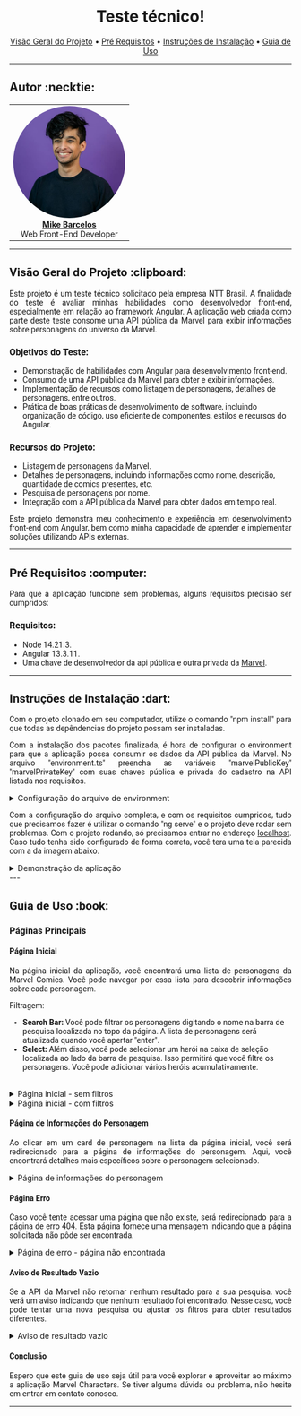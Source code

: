 <html>
<body>
  
 <h1 align="center"> Teste técnico!</h1>
  
  <p align="center">
 <a href="#-visão-geral-do-projeto-clipboard"> Visão Geral do Projeto</a> •
 <a href="#-pré-requisitos-computer">Pré Requisitos</a> •
 <a href="#-instruções-de-instalação-dart">Instruções de Instalação</a> •
 <a href="#-guia-de-uso-book">Guia de Uso</a>
</p>
  
  ---
  
  <h2> Autor :necktie: </h2>
  <table align="center">
   <tr>
    <td align="center"><a href="https://www.linkedin.com/in/mike-barcelos-b4648016a/"><img style="border-radius: 50%;" src="https://github.com/GabrielSG20/API4Sem2021/blob/documentation/images/MikeBarcelos.jfif" width="200px;" alt=""/><br/><b>Mike Barcelos</b></a>
      <br/>
      Web Front-End Developer
     </td>
   </tr>
  </table>

 ---
  
  <h2 style="font-family:roboto;"> Visão Geral do Projeto :clipboard:</h2>
  
  <p align="justify" style="font-family:roboto;"> Este projeto é um teste técnico solicitado pela empresa NTT Brasil. A finalidade do teste é avaliar minhas habilidades como desenvolvedor front-end, especialmente em relação ao framework Angular. A aplicação web criada como parte deste teste consome uma API pública da Marvel para exibir informações sobre personagens do universo da Marvel.</p>
  <h3 style="font-family:roboto;"> Objetivos do Teste:</h3>
  <ul>
    <li style="font-family:roboto;">Demonstração de habilidades com Angular para desenvolvimento front-end.</li>
    <li style="font-family:roboto;">Consumo de uma API pública da Marvel para obter e exibir informações.</li>
    <li style="font-family:roboto;">Implementação de recursos como listagem de personagens, detalhes de personagens, entre outros.</li>
    <li style="font-family:roboto;">Prática de boas práticas de desenvolvimento de software, incluindo organização de código, uso eficiente de componentes, estilos e recursos do Angular.</li>
  </ul>
    <h3 style="font-family:roboto;"> Recursos do Projeto:</h3>
  <ul>
    <li style="font-family:roboto;">Listagem de personagens da Marvel.</li>
    <li style="font-family:roboto;">Detalhes de personagens, incluindo informações como nome, descrição, quantidade de comics presentes, etc.</li>
    <li style="font-family:roboto;">Pesquisa de personagens por nome.</li>
    <li style="font-family:roboto;">Integração com a API pública da Marvel para obter dados em tempo real.</li>
  </ul>
  <p align="justify" style="font-family:roboto;">Este projeto demonstra meu conhecimento e experiência em desenvolvimento front-end com Angular, bem como minha capacidade de aprender e implementar soluções utilizando APIs externas.</p>
  
  ---
  
  <h2 style="font-family:roboto;"> Pré Requisitos :computer:</h2>

  <p align="justify" style="font-family:roboto;"> Para que a aplicação funcione sem problemas, alguns requisitos precisão ser cumpridos:</p>
  
  <h3 style="font-family:roboto;"> Requisitos:</h3>
  <ul>
    <li style="font-family:roboto;">Node 14.21.3.</li>
    <li style="font-family:roboto;">Angular 13.3.11.</li>
    <li style="font-family:roboto;">Uma chave de desenvolvedor da api pública e outra privada da <a href="https://www.marvel.com/signin?referer=https%3A%2F%2Fdeveloper.marvel.com%2Faccount">Marvel</a>.</li>
  </ul>
  
  ---
  
  <h2 style="font-family:roboto;"> Instruções de Instalação :dart:</h2>
     <p align="justify" style="font-family:roboto;">Com o projeto clonado em seu computador, utilize o comando "npm install" para que todas as depêndencias do projeto possam ser instaladas.</p>
     <p align="justify" style="font-family:roboto;">Com a instalação dos pacotes finalizada, é hora de configurar o environment para que a aplicação possa consumir os dados da API pública da Marvel. No arquivo "environment.ts" preencha as variáveis "marvelPublicKey" "marvelPrivateKey" com suas chaves pública e privada do cadastro na API listada nos requisitos.</p>
 <details>
  <summary>Configuração do arquivo de environment</summary>
   <img style="border-radius: 50%;" src="https://github.com/MikeBBatista/marvelCharacterInfo/assets/46934773/93b676fe-9416-4ba2-a778-25e2e8019c0f" width="auto;" alt=""/>

  </details>
  <p align="justify" style="font-family:roboto;">Com a configuração do arquivo completa, e com os requisitos cumpridos, tudo que precisamos fazer é utilizar o comando "ng serve" e o projeto deve rodar sem problemas. Com o projeto rodando, só precisamos entrar no endereço <a href="http://localhost:4200/">localhost</a>. Caso tudo tenha sido configurado de forma correta, você tera uma tela parecida com a da imagem abaixo.</p>
   <details>
  <summary>Demonstração da aplicação</summary>
   <img style="border-radius: 50%;" src="https://github.com/MikeBBatista/marvelCharacterInfo/assets/46934773/2c3375f4-41e6-46fb-bb43-a82900ca184e" width="auto" alt=""/>
  </details>
  ---
   
  <h2 style="font-family:roboto;"> Guia de Uso :book:</h2>
  <h3 style="font-family:roboto;">Páginas Principais</h3>
  <h4 align="justify" style="font-family:roboto;">Página Inicial</h4>
  <p align="justify" style="font-family:roboto;">Na página inicial da aplicação, você encontrará uma lista de personagens da Marvel Comics. Você pode navegar por essa lista para descobrir informações sobre cada personagem.</p>
  <p align="justify" style="font-family:roboto;">Filtragem:</p>
  <ul>
    <li style="font-family:roboto;"><b>Search Bar:</b> Você pode filtrar os personagens digitando o nome na barra de pesquisa localizada no topo da página. A lista de personagens será atualizada quando você apertar "enter".</li>
    <li style="font-family:roboto;"><b>Select:</b> Além disso, você pode selecionar um herói na caixa de seleção localizada ao lado da barra de pesquisa. Isso permitirá que você filtre os personagens. Você pode adicionar vários heróis acumulativamente.</li>
  </ul>
  <br>
  <details>
  <summary>Página inicial - sem filtros</summary>
   <img style="border-radius: 50%;" src="https://github.com/MikeBBatista/marvelCharacterInfo/assets/46934773/85435bb1-d870-409b-9959-18b1761cc609" width="auto;" alt=""/>
  </details>
  <details>
    <summary>Página inicial - com filtros</summary>
   <img style="border-radius: 50%;" src="https://github.com/MikeBBatista/marvelCharacterInfo/assets/46934773/0a483c98-d3ec-44e5-8462-ffa57d8702ba" width="auto;" alt=""/>
  </details>
  <h4 align="justify" style="font-family:roboto;">Página de Informações do Personagem</h4>
  <p align="justify" style="font-family:roboto;">Ao clicar em um card de personagem na lista da página inicial, você será redirecionado para a página de informações do personagem. Aqui, você encontrará detalhes mais específicos sobre o personagem selecionado.</p>
  <details>
    <summary>Página de informações do personagem</summary>
   <img style="border-radius: 50%;" src="https://github.com/MikeBBatista/marvelCharacterInfo/assets/46934773/9737e397-6be4-45f7-8c8a-ecf6f757189e" width="auto;" alt=""/>
  </details>
  <h4 align="justify" style="font-family:roboto;">Página Erro</h4>
  <p align="justify" style="font-family:roboto;">Caso você tente acessar uma página que não existe, será redirecionado para a página de erro 404. Esta página fornece uma mensagem indicando que a página solicitada não pôde ser encontrada.</p>
  <details>
    <summary>Página de erro - página não encontrada</summary>
   <img style="border-radius: 50%;" src="https://github.com/MikeBBatista/marvelCharacterInfo/assets/46934773/7420e522-d13c-4977-b61a-cbd14a4f8d0a" width="auto;" alt=""/>
  </details>
  <h4 align="justify" style="font-family:roboto;">Aviso de Resultado Vazio</h4>
  <p align="justify" style="font-family:roboto;">Se a API da Marvel não retornar nenhum resultado para a sua pesquisa, você verá um aviso indicando que nenhum resultado foi encontrado. Nesse caso, você pode tentar uma nova pesquisa ou ajustar os filtros para obter resultados diferentes.</p>
  <details>
    <summary>Aviso de resultado vazio</summary>
   <img style="border-radius: 50%;" src="https://github.com/MikeBBatista/marvelCharacterInfo/assets/46934773/09c36151-e185-4805-aa72-b3ec9190c5e4" width="auto" alt=""/>
  </details>
  <h4 align="justify" style="font-family:roboto;">Conclusão</h4>
  <p align="justify" style="font-family:roboto;">Espero que este guia de uso seja útil para você explorar e aproveitar ao máximo a aplicação Marvel Characters. Se tiver alguma dúvida ou problema, não hesite em entrar em contato conosco.</p>
    
  ---

</body>
</html>

